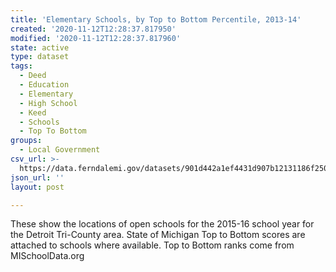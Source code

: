 ```yaml
---
title: 'Elementary Schools, by Top to Bottom Percentile, 2013-14'
created: '2020-11-12T12:28:37.817950'
modified: '2020-11-12T12:28:37.817960'
state: active
type: dataset
tags:
  - Deed
  - Education
  - Elementary
  - High School
  - Keed
  - Schools
  - Top To Bottom
groups:
  - Local Government
csv_url: >-
  https://data.ferndalemi.gov/datasets/901d442a1ef4431d907b12131186f250_0.csv?outSR=%7B%22latestWkid%22%3A4326%2C%22wkid%22%3A4326%7D
json_url: ''
layout: post

---
```

These show the locations of open schools for the 2015-16 school year for the Detroit Tri-County area. State of Michigan Top to Bottom scores are attached to schools where available. Top to Bottom ranks come from MISchoolData.org
